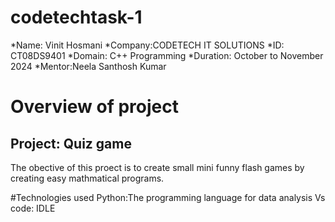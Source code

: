 # codetechtask-1
*Name: Vinit Hosmani
*Company:CODETECH IT SOLUTIONS
*ID: CT08DS9401
*Domain: C++ Programming
*Duration: October to November 2024
*Mentor:Neela Santhosh Kumar

# Overview of project 

## Project: Quiz game
The obective of this proect is to create small mini funny flash games by creating easy mathmatical programs.

#Technologies used
Python:The programming language for data analysis
Vs code: IDLE

